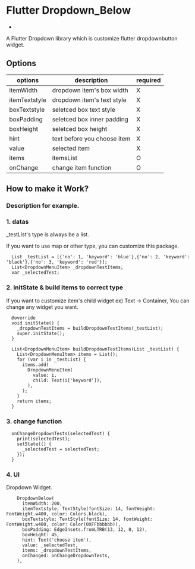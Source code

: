 # Flutter Dropdown_Below
-

A Flutter Dropdown library which is customize flutter dropdownbutton widget.


## Options

| options | description |required|
|---|---|---
itemWidth |dropdown item's box width|X
itemTextstyle |dropdown item's text style|X
boxTextstyle |seletced box text style|X
boxPadding |seletced box inner padding|X
boxHeight | seletced box height|X
hint |text before you choose item|X
value |selected item|X
items | itemsList |O
onChange |change item function|O


## How to make it Work?
### Description for example.

### 1. datas


_testList's type is always be a list.

If you want to use map or other type, you can customize this package.

	  List _testList = [{'no': 1, 'keyword': 'blue'},{'no': 2, 'keyword': 'black'},{'no': 3, 'keyword': 'red'}];
	  List<DropdownMenuItem> _dropdownTestItems;
	  var _selectedTest;


### 2. initState & build items to correct type

If you want to customize item's child widget ex) Text -> Container, You can change any widget you want.

	  @override
	  void initState() {
	    _dropdownTestItems = buildDropdownTestItems(_testList);
	    super.initState();
	  }

	  List<DropdownMenuItem> buildDropdownTestItems(List _testList) {
	    List<DropdownMenuItem> items = List();
	    for (var i in _testList) {
	      items.add(
	        DropdownMenuItem(
	          value: i,
	          child: Text(i['keyword']),
	        ),
	      );
	    }
	    return items;
	  }

### 3. change function


	  onChangeDropdownTests(selectedTest) {
	    print(selectedTest);
	    setState(() {
	      _selectedTest = selectedTest;
	    });
	  }

### 4. UI

Dropdown Widget.

	    DropdownBelow(
	      itemWidth: 200,
	      itemTextstyle: TextStyle(fontSize: 14, fontWeight: FontWeight.w400, color: Colors.black),
	      boxTextstyle: TextStyle(fontSize: 14, fontWeight: FontWeight.w400, color: Color(0XFFbbbbbb)),
	      boxPadding: EdgeInsets.fromLTRB(13, 12, 0, 12),
	      boxHeight: 45,
	      hint: Text('choose item'),
	      value: _selectedTest,
	      items: _dropdownTestItems,
	      onChanged: onChangeDropdownTests,
	    ),

